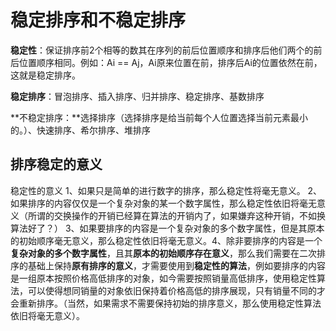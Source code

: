 # 稳定排序和不稳定排序

**稳定性**：保证排序前2个相等的数其在序列的前后位置顺序和排序后他们两个的前后位置顺序相同。例如：Ai == Aj，Ai原来位置在前，排序后Ai的位置依然在前，这就是稳定排序。

**稳定排序**：冒泡排序、插入排序、归并排序、稳定排序、基数排序

**不稳定排序：**选择排序（选择排序是给当前每个人位置选择当前元素最小的。）、快速排序、希尔排序、堆排序

## 排序稳定的意义

稳定性的意义
1、如果只是简单的进行数字的排序，那么稳定性将毫无意义。
2、如果排序的内容仅仅是一个复杂对象的某一个数字属性，那么稳定性依旧将毫无意义（所谓的交换操作的开销已经算在算法的开销内了，如果嫌弃这种开销，不如换算法好了？）
3、如果要排序的内容是一个复杂对象的多个数字属性，但是其原本的初始顺序毫无意义，那么稳定性依旧将毫无意义。4、除非要排序的内容是一个**复杂对象的多个数字属性**，且其**原本的初始顺序存在意义**，那么我们需要在二次排序的基础上保持**原有排序的意义**，才需要使用到**稳定性的算法**，例如要排序的内容是一组原本按照价格高低排序的对象，如今需要按照销量高低排序，使用稳定性算法，可以使得想同销量的对象依旧保持着价格高低的排序展现，只有销量不同的才会重新排序。（当然，如果需求不需要保持初始的排序意义，那么使用稳定性算法依旧将毫无意义）。